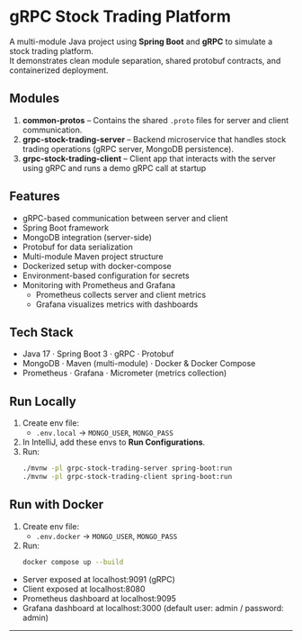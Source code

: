# gRPC Stock Trading Platform

A multi-module Java project using **Spring Boot** and **gRPC** to simulate a stock trading platform.  
It demonstrates clean module separation, shared protobuf contracts, and containerized deployment.

## Modules

1. **common-protos** – Contains the shared `.proto` files for server and client communication.
2. **grpc-stock-trading-server** – Backend microservice that handles stock trading operations (gRPC server, MongoDB persistence).
3. **grpc-stock-trading-client** – Client app that interacts with the server using gRPC and runs a demo gRPC call at startup

## Features

- gRPC-based communication between server and client
- Spring Boot framework
- MongoDB integration (server-side)
- Protobuf for data serialization
- Multi-module Maven project structure
- Dockerized setup with docker-compose
- Environment-based configuration for secrets
- Monitoring with Prometheus and Grafana
  - Prometheus collects server and client metrics
  - Grafana visualizes metrics with dashboards

## Tech Stack
- Java 17 · Spring Boot 3 · gRPC · Protobuf
- MongoDB · Maven (multi-module) · Docker & Docker Compose
- Prometheus · Grafana · Micrometer (metrics collection)

## Run Locally
1. Create env file:
    - `.env.local` → `MONGO_USER`, `MONGO_PASS`
2. In IntelliJ, add these envs to **Run Configurations**.
3. Run:
   ```bash
   ./mvnw -pl grpc-stock-trading-server spring-boot:run
   ./mvnw -pl grpc-stock-trading-client spring-boot:run
    ```
## Run with Docker
1. Create env file:
    - `.env.docker` → `MONGO_USER`, `MONGO_PASS`
3. Run:
   ```bash
   docker compose up --build
    ```
- Server exposed at localhost:9091 (gRPC)
- Client exposed at localhost:8080
- Prometheus dashboard at localhost:9095
- Grafana dashboard at localhost:3000 (default user: admin / password: admin)

---